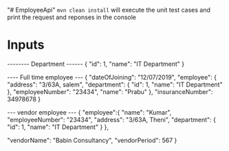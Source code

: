 "# EmployeeApi" 
` mvn clean install ` will execute the unit test cases and print the request and reponses in the console

# Inputs

-------- Department ------
{
"id": 1,
"name": "IT Department"
}

---- Full time employee ---
{
  "dateOfJoining": "12/07/2019",
  "employee": {
  "address": "3/63A, salem",
  "department": {
  "id": 1,
  "name": "IT Department"
},
  "employeeNumber": "23434",
  "name": "Prabu"
},
 "insuranceNumber": 34978678
}

--- vendor employee ---
{
  "employee":{
    "name": "Kumar",
    "employeeNumber": "23434",
    "address": "3/63A, Theni",
    "department": {
      "id": 1,
      "name": "IT Department"
    }
  },

  "vendorName": "Babin Consultancy",
  "vendorPeriod": 567
}